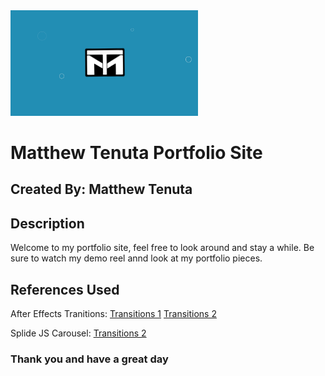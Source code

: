 <img src="images/demoreel2.jpg" width="300">

<h1> Matthew Tenuta Portfolio Site </h1>

## Created By: Matthew Tenuta

## Description
Welcome to my portfolio site, feel free to look around and stay a while. Be sure to watch my demo reel annd look at my portfolio pieces.

## References Used

After Effects Tranitions:
[Transitions 1](https://www.youtube.com/watch?v=FPwAL9rMfMQ)
[Transitions 2](https://www.youtube.com/watch?v=DcMFRq4PYFQ)

Splide JS Carousel:
[Transitions 2](https://www.youtube.com/watch?v=hk3q2YAFy28)

### Thank you and have a great day